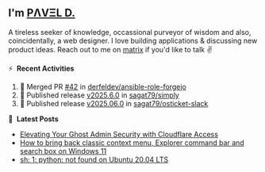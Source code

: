 ## I'm [PΛVΞL D.][homepage]

A tireless seeker of knowledge, occassional purveyor of wisdom and also, coincidentally, a web designer. I love building applications & discussing new product ideas. Reach out to me on [matrix][matrixto] if you'd like to talk ✌️


[homepage]: https://l.dimov.xyz/page?ref=github.com
[matrixto]: https://l.dimov.xyz/matrix?ref=github.com
[github]: https://l.dimov.xyz/github?ref=github.com

:zap: &nbsp;**Recent Activities**
  
<!--START_SECTION:activity-->
1. 🎉 Merged PR [#42](https://github.com/derfeldev/ansible-role-forgejo/pull/42) in [derfeldev/ansible-role-forgejo](https://github.com/derfeldev/ansible-role-forgejo)
2. 🚀 Published release [v2025.6.0](https://github.com/sagat79/simply/releases/tag/v2025.6.0) in [sagat79/simply](https://github.com/sagat79/simply)
3. 🚀 Published release [v2025.06.0](https://github.com/sagat79/osticket-slack/releases/tag/v2025.06.0) in [sagat79/osticket-slack](https://github.com/sagat79/osticket-slack)
<!--END_SECTION:activity-->

📑 &nbsp;**Latest Posts**

<!-- DIMOV-POST-LIST:START -->
- [Elevating Your Ghost Admin Security with Cloudflare Access](https://www.dimov.xyz/elevating-your-ghost-admin-security-with-cloudflare-access/)
- [How to bring back classic context menu, Explorer command bar and search box on Windows 11](https://www.dimov.xyz/how-to-bring-back-classic-context-menu-explorer-command-bar-and-search-box-on-windows-11/)
- [sh: 1: python: not found on Ubuntu 20.04 LTS](https://www.dimov.xyz/sh-1-python-not-found/)
<!-- DIMOV-POST-LIST:END -->
